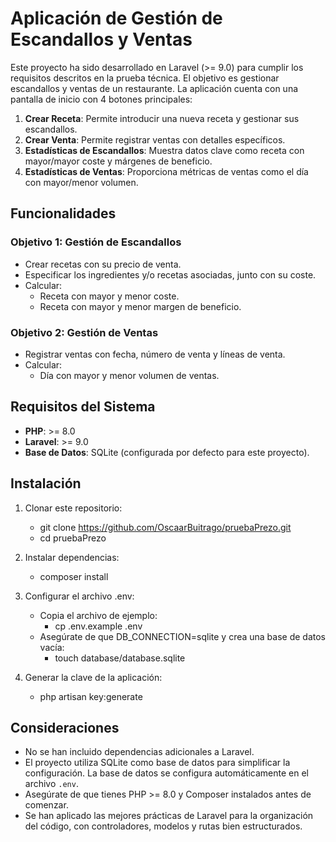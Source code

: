 # Aplicación de Gestión de Escandallos y Ventas

Este proyecto ha sido desarrollado en Laravel (>= 9.0) para cumplir los requisitos descritos en la prueba técnica. El objetivo es gestionar escandallos y ventas de un restaurante. La aplicación cuenta con una pantalla de inicio con 4 botones principales:

1. **Crear Receta**: Permite introducir una nueva receta y gestionar sus escandallos.
2. **Crear Venta**: Permite registrar ventas con detalles específicos.
3. **Estadísticas de Escandallos**: Muestra datos clave como receta con mayor/mayor coste y márgenes de beneficio.
4. **Estadísticas de Ventas**: Proporciona métricas de ventas como el día con mayor/menor volumen.

## Funcionalidades

### Objetivo 1: Gestión de Escandallos
- Crear recetas con su precio de venta.
- Especificar los ingredientes y/o recetas asociadas, junto con su coste.
- Calcular:
  - Receta con mayor y menor coste.
  - Receta con mayor y menor margen de beneficio.

### Objetivo 2: Gestión de Ventas
- Registrar ventas con fecha, número de venta y líneas de venta.
- Calcular:
  - Día con mayor y menor volumen de ventas.

## Requisitos del Sistema
- **PHP**: >= 8.0
- **Laravel**: >= 9.0
- **Base de Datos**: SQLite (configurada por defecto para este proyecto).

## Instalación
1. Clonar este repositorio:
   - git clone https://github.com/OscaarBuitrago/pruebaPrezo.git
   - cd pruebaPrezo

2. Instalar dependencias:
    - composer install

3. Configurar el archivo .env:
    - Copia el archivo de ejemplo:
        - cp .env.example .env
    - Asegúrate de que DB_CONNECTION=sqlite y crea una base de datos vacía:
        - touch database/database.sqlite

4. Generar la clave de la aplicación:
    - php artisan key:generate


## Consideraciones
- No se han incluido dependencias adicionales a Laravel.
- El proyecto utiliza SQLite como base de datos para simplificar la configuración. La base de datos se configura automáticamente en el archivo `.env`.
- Asegúrate de que tienes PHP >= 8.0 y Composer instalados antes de comenzar.
- Se han aplicado las mejores prácticas de Laravel para la organización del código, con controladores, modelos y rutas bien estructurados.



